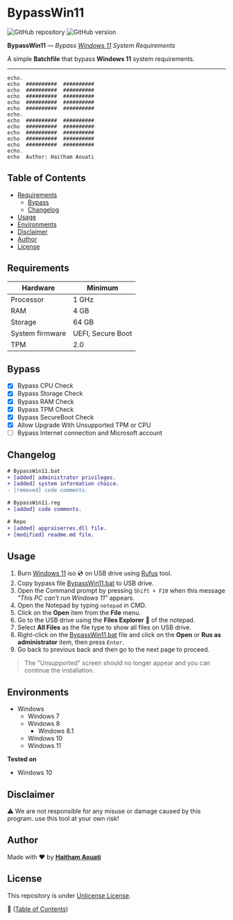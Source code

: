 # BypassWin11

![GitHub repository](https://img.shields.io/badge/haithamaouati-BypassWin11-blue?style=flat-square&logo=github)
![GitHub version](https://img.shields.io/badge/version-1.4-yellow?style=flat-square)

**BypassWin11** — *Bypass [Windows 11](https://www.microsoft.com/en-us/windows/windows-11) System Requirements*

A simple __Batchfile__ that bypass __Windows 11__ system requirements.

___

```batchfile
echo.
echo  ##########  ##########
echo  ##########  ##########
echo  ##########  ##########
echo  ##########  ##########
echo  ##########  ##########
echo.
echo  ##########  ##########
echo  ##########  ##########
echo  ##########  ##########
echo  ##########  ##########
echo  ##########  ##########
echo.
echo  Author: Haitham Aouati
```

## Table of Contents

- [Requirements](#requirements)
  - [Bypass](#bypass)
  - [Changelog](#changelog)
- [Usage](#usage)
- [Environments](#environments)
- [Disclaimer](#disclaimer)
- [Author](#author)
- [License](#license)

## Requirements

Hardware | Minimum
--- | ---
Processor | 1 GHz
RAM | 4 GB
Storage | 64 GB
System firmware | UEFI, Secure Boot
TPM | 2.0

## Bypass

- [x] Bypass CPU Check
- [x] Bypass Storage Check
- [x] Bypass RAM Check
- [x] Bypass TPM Check
- [x] Bypass SecureBoot Check
- [x] Allow Upgrade With Unsupported TPM or CPU
- [ ] Bypass Internet connection and Microsoft account

## Changelog

```diff
# BypassWin11.bat
+ [added] administrator privileges.
+ [added] system information choice.
- [removed] code comments.

# BypassWin11.reg
+ [added] code comments.

# Repo
+ [added] appraiserres.dll file.
+ [modified] readme.md file.
```
## Usage

1. Burn [Windows 11](https://www.microsoft.com/en-us/windows/) iso :cd: on USB drive using [Rufus](https://rufus.ie/en/) tool.
2. Copy bypass file [BypassWin11.bat](https://github.com/haithamaouati/BypassWin11/blob/main/BypassWin11.bat) to USB drive.
3. Open the Command prompt by pressing `Shift + F10` when this message _"This PC can't run Windows 11"_ appears.
4. Open the Notepad by typing `notepad` in CMD.
5. Click on the **Open** item from the **File** menu.
6. Go to the USB drive using the **Files Explorer** :file_folder: of the notepad.
7. Select **All Files** as the file type to show all files on USB drive.
8. Right-click on the [BypassWin11.bat](https://github.com/haithamaouati/BypassWin11/blob/main/BypassWin11.bat) file and click on the **Open** or **Rus as administrator** item, then press `Enter`.
9. Go back to previous back and then go to the next page to proceed.<br>
> The "Unsupported" screen should no longer appear and you can continue the installation.

## Environments

* Windows
    * Windows 7
    * Windows 8
      * Windows 8.1
    * Windows 10
    * Windows 11

**Tested on**
- Windows 10

## Disclaimer

:warning: We are not responsible for any misuse or damage caused by this program. use this tool at your own risk!

## Author

Made with :heart: by [**Haitham Aouati**](https://twitter.com/haithamaouati)

## License

This repository is under [Unlicense License](https://github.com/haithamaouati/BypassTPMCheck-SecureBoot/blob/main/LICENSE).

:link: ([Table of Contents](#table-of-contents))
